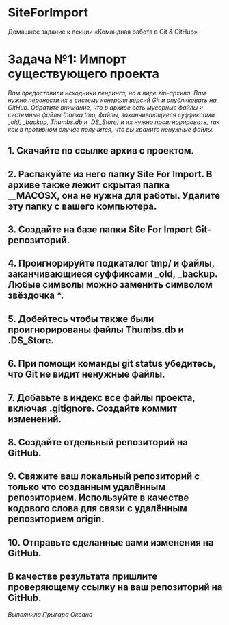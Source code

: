 # SiteForImport
Домашнее задание к лекции «Командная работа в Git &amp; GitHub»
# Задача №1: Импорт существующего проекта
*Вам предоставили исходники лендинга, но в виде zip-архива.* 
*Вам нужно перенести их в систему контроля версий Git и опубликовать на GitHub.* 
*Обратите внимание, что в архиве есть мусорные файлы и системные файлы (папка tmp, файлы, заканчивающиеся суффиксами _old, _backup, Thumbs.db и .DS_Store) и их нужно проигнорировать,* 
*так как в противном случае получится, что вы храните ненужные файлы.*

## 1. Скачайте по ссылке архив с проектом.
## 2. Распакуйте из него папку Site For Import. В архиве также лежит скрытая папка __MACOSX, она не нужна для работы. Удалите эту папку с вашего компьютера.
## 3. Создайте на базе папки Site For Import Git-репозиторий.
## 4. Проигнорируйте подкаталог tmp/ и файлы, заканчивающиеся суффиксами _old, _backup. Любые символы можно заменить символом звёздочка *.
## 5. Добейтесь чтобы также были проигнорированы файлы Thumbs.db и .DS_Store.
## 6. При помощи команды git status убедитесь, что Git не видит ненужные файлы.
## 7. Добавьте в индекс все файлы проекта, включая .gitignore. Создайте коммит изменений.
## 8. Создайте отдельный репозиторий на GitHub.
## 9. Свяжите ваш локальный репозиторий с только что созданным удалённым репозиторием. Используйте в качестве кодового слова для связи с удалённым репозиторием origin.
## 10. Отправьте сделанные вами изменения на GitHub.
## В качестве результата пришлите проверяющему ссылку на ваш репозиторий на GitHub.
*Выполнила Прыгара Оксана*
